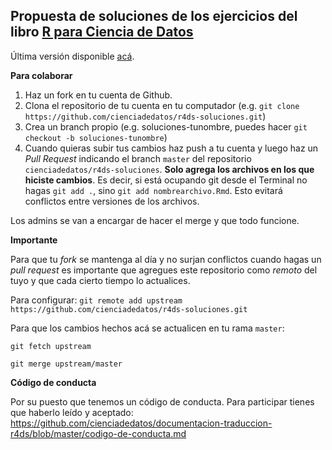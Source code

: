 ## Propuesta de soluciones de los ejercicios del libro [R para Ciencia de Datos](https://es.r4ds.hadley.nz)

Última versión disponible [acá](http://cienciadedatos.github.io/r4ds-soluciones).


**Para colaborar**

1. Haz un fork en tu cuenta de Github.
2. Clona el repositorio de tu cuenta en tu computador (e.g. `git clone https://github.com/cienciadedatos/r4ds-soluciones.git`)
3. Crea un branch propio (e.g. soluciones-tunombre, puedes hacer `git checkout -b soluciones-tunombre`)
4. Cuando quieras subir tus cambios haz push a tu cuenta y luego haz un *Pull Request* indicando el branch `master` del repositorio `cienciadedatos/r4ds-soluciones`. **Solo agrega los archivos en los que hiciste cambios**. Es decir, si está ocupando git desde el Terminal no hagas `git add .`, sino `git add nombrearchivo.Rmd`. Esto evitará conflictos entre versiones de los archivos.

Los admins se van a encargar de hacer el merge y que todo funcione.

**Importante**

Para que tu _fork_ se mantenga al día y no surjan conflictos cuando hagas un _pull request_ es importante que agregues este repositorio como _remoto_ del tuyo y que cada cierto tiempo lo actualices. 

Para configurar:
`git remote add upstream https://github.com/cienciadedatos/r4ds-soluciones.git`

Para que los cambios hechos acá se actualicen en tu rama `master`:

`git fetch upstream` 

`git merge upstream/master` 

**Código de conducta**

Por su puesto que tenemos un código de conducta. Para participar tienes que haberlo leído y aceptado: https://github.com/cienciadedatos/documentacion-traduccion-r4ds/blob/master/codigo-de-conducta.md
